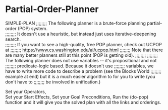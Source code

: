 # Partial-Order-Planner

 SIMPLE-PLAN
;;;;;;;; The following planner is a brute-force planning partial-order (POP) system.  
;;;;;;;; It doesn't use a heuristic, but instead just uses iterative-deepening search.  
;;;;;;;; If you want to see a high-quality, free POP planner, check out UCPOP at
;;;;;;;; https://www.cs.washington.edu/ai/ucpop.html
;;;;;;;; Note that there are many better planners still at this point (POP is getting old).
;;;;;;;;
;;;;;;;; The following planner does not use variables -- it's propositional and not
;;;;;;;; predicate-logic based.  Because it doesn't use
;;;;;;;; variables, we have to write more code to describe a problem (see the Blocks World
;;;;;;;; example at end) but it is a much easier algorithm to for you to write (you don't have to
;;;;;;;; be involved in unification.)


Set your Operators,  
Set your Start Effects, 
Set your Goal Preconditions, 
Run the (do-pop) function and it will give you the solved plan with all the links and orderings.
